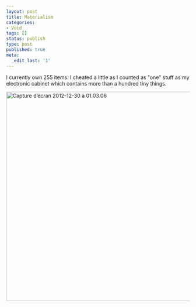 ```yaml
---
layout: post
title: Materialism
categories:
- Void
tags: []
status: publish
type: post
published: true
meta:
  _edit_last: '1'
---
```

I currently own 255 items. I cheated a little as I counted as "one" stuff as my electronic cabinet which contains more than a hundred tiny things.

<a href="http://www.petermeuel.com/blog/2012/12/materialism/capture-decran-2012-12-30-a-01-03-06/" rel="attachment wp-att-111"><img src="http://www.petermeuel.com/blog/wp-content/uploads/2012/12/Capture-d’écran-2012-12-30-à-01.03.06.png" alt="Capture d’écran 2012-12-30 à 01.03.06" width="624" height="571" class="aligncenter size-full wp-image-111" /></a>
